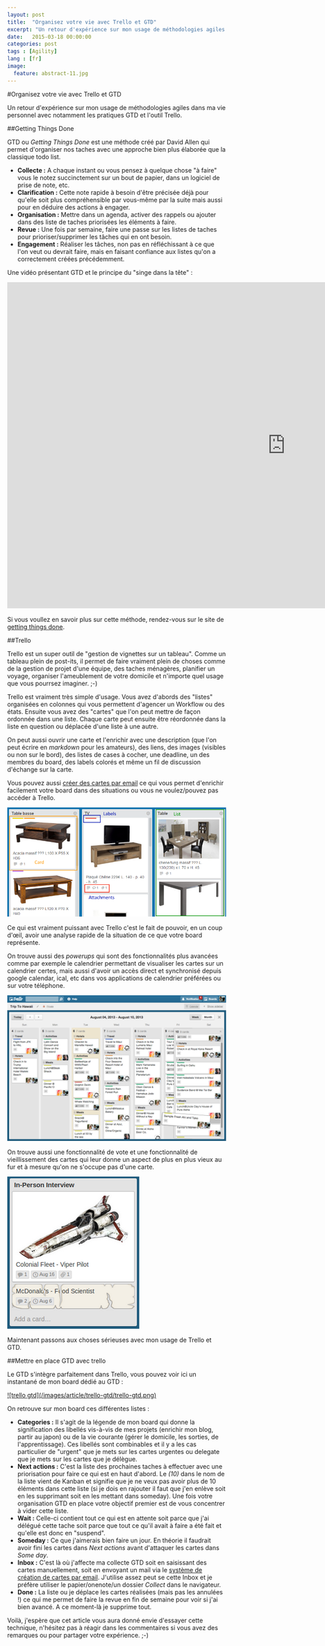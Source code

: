 ```yaml
---
layout: post
title:  "Organisez votre vie avec Trello et GTD"
excerpt: "Un retour d'expérience sur mon usage de méthodologies agiles dans ma vie personnel avec notamment les pratiques GTD et l'outil Trello."
date:   2015-03-18 00:00:00
categories: post
tags : [Agility]
lang : [fr]
image:
  feature: abstract-11.jpg
---
```


#Organisez votre vie avec Trello et GTD
 
Un retour d'expérience sur mon usage de méthodologies agiles dans ma vie personnel avec notamment les pratiques GTD et l'outil Trello.
 
##Getting Things Done
 
GTD ou *Getting Things Done* est une méthode créé par David Allen qui permet d'organiser nos taches avec une approche bien plus élaborée que la classique todo list.
 
- **Collecte :** A chaque instant ou vous pensez à quelque chose "à faire" vous le notez succinctement sur un bout de papier, dans un logiciel de prise de note, etc.
- **Clarification :** Cette note rapide à besoin d'être précisée déjà pour qu'elle soit plus compréhensible par vous-même par la suite mais aussi pour en déduire des actions à engager.
- **Organisation :** Mettre dans un agenda, activer des rappels ou ajouter dans des liste de taches priorisées les éléments à faire.
- **Revue :** Une fois par semaine, faire une passe sur les listes de taches pour prioriser/supprimer les tâches qui en ont besoin.
- **Engagement :** Réaliser les tâches, non pas en réfléchissant à ce que l'on veut ou devrait faire, mais en faisant confiance aux listes qu'on a correctement créées précédemment.

Une vidéo présentant GTD et le principe du "singe dans la tête" : 
  
<iframe width="1280" height="750" src="https://www.youtube.com/embed/Xduzwk04l2E" frameborder="0" allowfullscreen></iframe>
 
Si vous voullez en savoir plus sur cette méthode, rendez-vous sur le site de [getting things done](http://gettingthingsdone.com/).
 
##Trello
 
Trello est un super outil de "gestion de vignettes sur un tableau". Comme un tableau plein de post-its, il permet de faire vraiment plein de choses comme de la gestion de projet d'une équipe, des taches ménagères, planifier un voyage, organiser l'ameublement de votre domicile et n'importe quel usage que vous pourrsez imaginer. ;-)
 
Trello est vraiment très simple d'usage. Vous avez d'abords des "listes" organisées en colonnes qui vous permettent d'agencer un Workflow ou des états. Ensuite vous avez des "cartes" que l'on peut mettre de façon ordonnée dans une liste. Chaque carte peut ensuite être réordonnée dans la liste en question ou déplacée d'une liste à une autre. 
 
On peut aussi ouvrir une carte et l'enrichir avec une description (que l'on peut écrire en *markdown* pour les amateurs), des liens, des images (visibles ou non sur le bord), des listes de cases à cocher, une deadline, un des membres du board, des labels colorés et même un fil de discussion d'échange sur la carte.
 
Vous pouvez aussi [créer des cartes par email](http://blog.trello.com/create-cards-via-email/) ce qui vous permet d'enrichir facilement votre board dans des situations ou vous ne voulez/pouvez pas accéder à Trello.
 
![trello](/images/article/trello-gtd/trello.png)
 
Ce qui est vraiment puissant avec Trello c'est le fait de pouvoir, en un coup d'œil, avoir une analyse rapide de la situation de ce que votre board représente.
 
On trouve aussi des *powerups* qui sont des fonctionnalités plus avancées comme par exemple le calendrier permettant de visualiser les cartes sur un calendrier certes, mais aussi d'avoir un accès direct et synchronisé depuis google calendar, ical, etc dans vos applications de calendrier préférées ou sur votre téléphone.
 
![calendar](/images/article/trello-gtd/calendar.png)

On trouve aussi une fonctionnalité de vote et une fonctionnalité de vieillissement des cartes qui leur donne un aspect de plus en plus vieux au fur et à mesure qu'on ne s'occupe pas d'une carte.

![card aging](/images/article/trello-gtd/trello-card-aging.png)
 
Maintenant passons aux choses sérieuses avec mon usage de Trello et GTD.
 
##Mettre en place GTD avec trello
 
Le GTD s'intègre parfaitement dans Trello, vous pouvez voir ici un instantané de mon board dédié au GTD :
 
<a href="/images/article/trello-gtd/trello-gtd.png" target="_blank">
![trello gtd](/images/article/trello-gtd/trello-gtd.png)
</a>
 
On retrouve sur mon board ces différentes listes :
 
- **Categories :** Il s'agit de la légende de mon board qui donne la signification des libellés vis-à-vis de mes projets (enrichir mon blog, partir au japon) ou de la vie courante (gérer le domicile, les sorties, de l'apprentissage). Ces libellés sont combinables et il y a les cas particulier de "urgent" que je mets sur les cartes urgentes ou delegate que je mets sur les cartes que je délègue.
- **Next actions :** C'est la liste des prochaines taches à effectuer avec une priorisation pour faire ce qui est en haut d'abord. Le *(10)* dans le nom de la liste vient de Kanban et signifie que je ne veux pas avoir plus de 10 éléments dans cette liste (si je dois en rajouter il faut que j'en enlève soit en les supprimant soit en les mettant dans someday). Une fois votre organisation GTD en place votre objectif premier est de vous concentrer à vider cette liste.
- **Wait :** Celle-ci contient tout ce qui est en attente soit parce que j'ai délégué cette tache soit parce que tout ce qu'il avait à faire a été fait et qu'elle est donc en "suspend".
- **Someday :** Ce que j'aimerais bien faire un jour. En théorie il faudrait avoir fini les cartes dans *Next actions* avant d'attaquer les cartes dans *Some day*.
- **Inbox :** C'est là où j'affecte ma collecte GTD soit en saisissant des cartes manuellement, soit en envoyant un mail via le [système de création de cartes par email](http://blog.trello.com/create-cards-via-email/). J'utilise assez peut se cette Inbox et je préfère utiliser le papier/onenote/un dossier *Collect* dans le navigateur.
- **Done :** La liste ou je déplace les cartes réalisées (mais pas les annulées !) ce qui me permet de faire la revue en fin de semaine pour voir si j'ai bien avancé. A ce moment-là je supprime tout.
 
Voilà, j'espère que cet article vous aura donné envie d'essayer cette technique, n'hésitez pas à réagir dans les commentaires si vous avez des remarques ou pour partager votre expérience. ;-)
